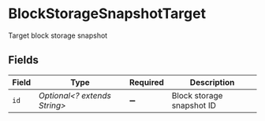 # BlockStorageSnapshotTarget

Target block storage snapshot


## Fields

| Field                        | Type                         | Required                     | Description                  |
| ---------------------------- | ---------------------------- | ---------------------------- | ---------------------------- |
| `id`                         | *Optional<? extends String>* | :heavy_minus_sign:           | Block storage snapshot ID    |